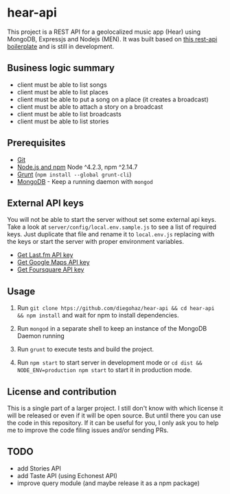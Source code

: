# hear-api

This project is a REST API for a geolocalized music app (Hear) using MongoDB, Expressjs and Nodejs (MEN). It was built based on [this rest-api boilerplate](https://github.com/diegohaz/rest-api) and is still in development.

## Business logic summary

- client must be able to list songs
- client must be able to list places
- client must be able to put a song on a place (it creates a broadcast)
- client must be able to attach a story on a broadcast
- client must be able to list broadcasts
- client must be able to list stories

## Prerequisites

- [Git](https://git-scm.com/)
- [Node.js and npm](nodejs.org) Node ^4.2.3, npm ^2.14.7
- [Grunt](http://gruntjs.com/) (`npm install --global grunt-cli`)
- [MongoDB](https://www.mongodb.org/) - Keep a running daemon with `mongod`

## External API keys

You will not be able to start the server without set some external api keys. Take a look at `server/config/local.env.sample.js` to see a list of required keys. Just duplicate that file and rename it to `local.env.js` replacing with the keys or start the server with proper environment variables.

- [Get Last.fm API key](http://www.last.fm/pt/api)
- [Get Google Maps API key](https://developers.google.com/maps/documentation/javascript/get-api-key)
- [Get Foursquare API key](https://developer.foursquare.com/start)

## Usage

1. Run `git clone htps://github.com/diegohaz/hear-api && cd hear-api && npm install` and wait for npm to install dependencies.

2. Run `mongod` in a separate shell to keep an instance of the MongoDB Daemon running

3. Run `grunt` to execute tests and build the project.

4. Run `npm start` to start server in development mode or `cd dist && NODE_ENV=production npm start` to start it in production mode.

## License and contribution

This is a single part of a larger project. I still don't know with which license it will be released or even if it will be open source. But until there you can use the code in this repository. If it can be useful for you, I only ask you to help me to improve the code filing issues and/or sending PRs.

## TODO

- add Stories API
- add Taste API (using Echonest API)
- improve query module (and maybe release it as a npm package)
